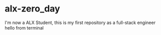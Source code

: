 # alx-zero_day
I'm now a ALX Student, this is my first repository as a full-stack engineer
hello from terminal
